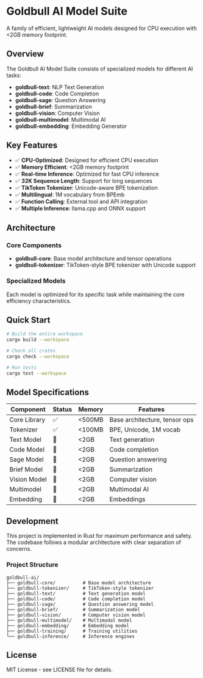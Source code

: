 # Goldbull AI Model Suite

A family of efficient, lightweight AI models designed for CPU execution with <2GB memory footprint.

## Overview

The Goldbull AI Model Suite consists of specialized models for different AI tasks:

- **goldbull-text**: NLP Text Generation
- **goldbull-code**: Code Completion
- **goldbull-sage**: Question Answering
- **goldbull-brief**: Summarization
- **goldbull-vision**: Computer Vision
- **goldbull-multimodel**: Multimodal AI
- **goldbull-embedding**: Embedding Generator

## Key Features

- ✅ **CPU-Optimized**: Designed for efficient CPU execution
- ✅ **Memory Efficient**: <2GB memory footprint
- ✅ **Real-time Inference**: Optimized for fast CPU inference
- ✅ **32K Sequence Length**: Support for long sequences
- ✅ **TikToken Tokenizer**: Unicode-aware BPE tokenization
- ✅ **Multilingual**: 1M vocabulary from BPEmb
- ✅ **Function Calling**: External tool and API integration
- ✅ **Multiple Inference**: llama.cpp and ONNX support

## Architecture

### Core Components

- **goldbull-core**: Base model architecture and tensor operations
- **goldbull-tokenizer**: TikToken-style BPE tokenizer with Unicode support

### Specialized Models

Each model is optimized for its specific task while maintaining the core efficiency characteristics.

## Quick Start

```bash
# Build the entire workspace
cargo build --workspace

# Check all crates
cargo check --workspace

# Run tests
cargo test --workspace
```

## Model Specifications

| Component | Status | Memory | Features |
|-----------|---------|---------|----------|
| Core Library | ✅ | <500MB | Base architecture, tensor ops |
| Tokenizer | ✅ | <100MB | BPE, Unicode, 1M vocab |
| Text Model | 🔄 | <2GB | Text generation |
| Code Model | 🔄 | <2GB | Code completion |
| Sage Model | 🔄 | <2GB | Question answering |
| Brief Model | 🔄 | <2GB | Summarization |
| Vision Model | 🔄 | <2GB | Computer vision |
| Multimodel | 🔄 | <2GB | Multimodal AI |
| Embedding | 🔄 | <2GB | Embeddings |

## Development

This project is implemented in Rust for maximum performance and safety. The codebase follows a modular architecture with clear separation of concerns.

### Project Structure

```
goldbull-ai/
├── goldbull-core/          # Base model architecture
├── goldbull-tokenizer/     # TikToken-style tokenizer
├── goldbull-text/          # Text generation model
├── goldbull-code/          # Code completion model
├── goldbull-sage/          # Question answering model
├── goldbull-brief/         # Summarization model
├── goldbull-vision/        # Computer vision model
├── goldbull-multimodel/    # Multimodal model
├── goldbull-embedding/     # Embedding model
├── goldbull-training/      # Training utilities
└── goldbull-inference/     # Inference engines
```

## License

MIT License - see LICENSE file for details.
